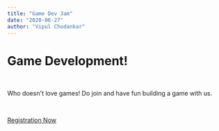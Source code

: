 ```yaml
---
title: "Game Dev Jam"
date: "2020-06-27"
author: "Vipul Chodankar"
---
```


# Game Development!

<br>

Who doesn't love games! Do join and have fun building a game with us.

<br>

[Registration Now](/register)
